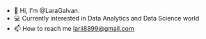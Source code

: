 - 👋 Hi, I’m @LaraGalvan.
- 💻 Currently interested in Data Analytics and Data Science world
- 📫 How to reach me larii8899@gmail.com

<!---
LaraGalvan/LaraGalvan is a ✨ special ✨ repository because its `README.md` (this file) appears on your GitHub profile.
You can click the Preview link to take a look at your changes.
--->
